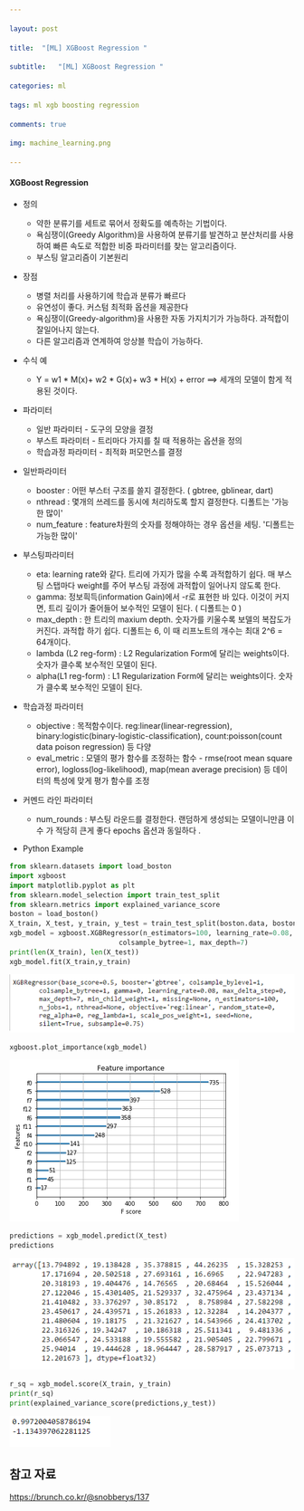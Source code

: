 ```yaml
---

layout: post

title:  "[ML] XGBoost Regression "

subtitle:   "[ML] XGBoost Regression "

categories: ml

tags: ml xgb boosting regression

comments: true

img: machine_learning.png

---
```




#### XGBoost Regression



* 정의

  - 약한 분류기를 세트로 묶어서 정확도를 예측하는 기법이다.
  - 욕심쟁이(Greedy Algorithm)을 사용하여 분류기를 발견하고 분산처리를 사용하여 빠른 속도로 적합한 비중 파라미터를 찾는 알고리즘이다. 
  - 부스팅 알고리즘이 기본원리 

  

* 장점

  * 병렬 처리를 사용하기에 학습과 분류가 빠르다
  * 유연성이 좋다. 커스텀 최적화 옵션을 제공한다
  * 욕심쟁이(Greedy-algorithm)을 사용한 자동 가지치기가 가능하다. 과적합이 잘일어나지 않는다.
  * 다른 알고리즘과 연계하여 앙상블 학습이 가능하다. 

* 수식 예 

  * Y = w1 * M(x)+ w2 * G(x)+ w3 * H(x) + error   ==> 세개의 모델이 함게 적용된 것이다. 



* 파라미터
  - 일반 파라미터 - 도구의 모양을 결정
  -  부스트 파라미터 - 트리마다 가지를 칠 때 적용하는 옵션을 정의
  -  학습과정 파라미터 -  최적화 퍼모먼스를 결정
* 일반파라미터
  * booster : 어떤 부스터 구조를 쓸지 결정한다. ( gbtree, gblinear, dart)
  * nthread : 몇개의 쓰레드를 동시에 처리하도록 할지 결정한다. 디폴트는 '가능한 많이'
  * num_feature : feature차원의 숫자를 정해야하는 경우 옵션을 세팅. '디폴트는 가능한 많이'
* 부스팅파라미터
  * eta: learning rate와 같다. 트리에 가지가 많을 수록 과적합하기 쉽다. 매 부스팅 스탭마다 weight를 주어 부스팅 과정에 과적합이 일어나지 않도록 한다.
  * gamma: 정보흭득(information Gain)에서 -r로 표현한 바 있다. 이것이 커지면, 트리 깊이가 줄어들어 보수적인 모델이 된다. ( 디폴트는 0 )
  * max_depth : 한 트리의 maxium depth. 숫자가를 키울수록 보델의 복잡도가 커진다. 과적합 하기 쉽다. 디폴트는 6, 이 때 리프노트의 개수는 최대 2^6 = 64개이다.
  * lambda (L2 reg-form) : L2 Regularization Form에 달리는 weights이다. 숫자가 클수록 보수적인 모델이 된다.
  * alpha(L1 reg-form) : L1 Regularization Form에 달리는 weights이다. 숫자가 클수록 보수적인 모델이 된다.
* 학습과정 파라미터
  * objective : 목적함수이다. reg:linear(linear-regression), binary:logistic(binary-logistic-classification), count:poisson(count data poison regression) 등 다양
  * eval_metric : 모델의 평가 함수를 조정하는 함수 - rmse(root mean square error), logloss(log-likelihood),  map(mean average precision) 등 데이터의 특성에 맞게 평가 함수를 조정 
* 커멘드 라인 파라미터
  * num_rounds : 부스팅 라운드를 결정한다. 랜덤하게 생성되는 모델이니만큼 이 수 가 적당히 큰게 좋다 epochs 옵션과 동일하다 . 



* Python Example

```python
from sklearn.datasets import load_boston
import xgboost
import matplotlib.pyplot as plt
from sklearn.model_selection import train_test_split
from sklearn.metrics import explained_variance_score
boston = load_boston()
X_train, X_test, y_train, y_test = train_test_split(boston.data, boston.target ,test_size=0.1)
xgb_model = xgboost.XGBRegressor(n_estimators=100, learning_rate=0.08, gamma=0, subsample=0.75,
                           colsample_bytree=1, max_depth=7)
print(len(X_train), len(X_test))
xgb_model.fit(X_train,y_train)
```

![xgboost_regression_image_1](/assets/img/machine_learning/xgboost_regression_image_1.PNG)

```python
xgboost.plot_importance(xgb_model)
```

![xgboost_regression_image_2](/assets/img/machine_learning/xgboost_regression_image_2.PNG)

```python
predictions = xgb_model.predict(X_test)
predictions
```

![xgboost_regression_image_3](/assets/img/machine_learning/xgboost_regression_image_3.PNG)

```python
r_sq = xgb_model.score(X_train, y_train)
print(r_sq)
print(explained_variance_score(predictions,y_test))
```

![xgboost_regression_image_4](/assets/img/machine_learning/xgboost_regression_image_4.PNG)





## 참고 자료 

https://brunch.co.kr/@snobberys/137